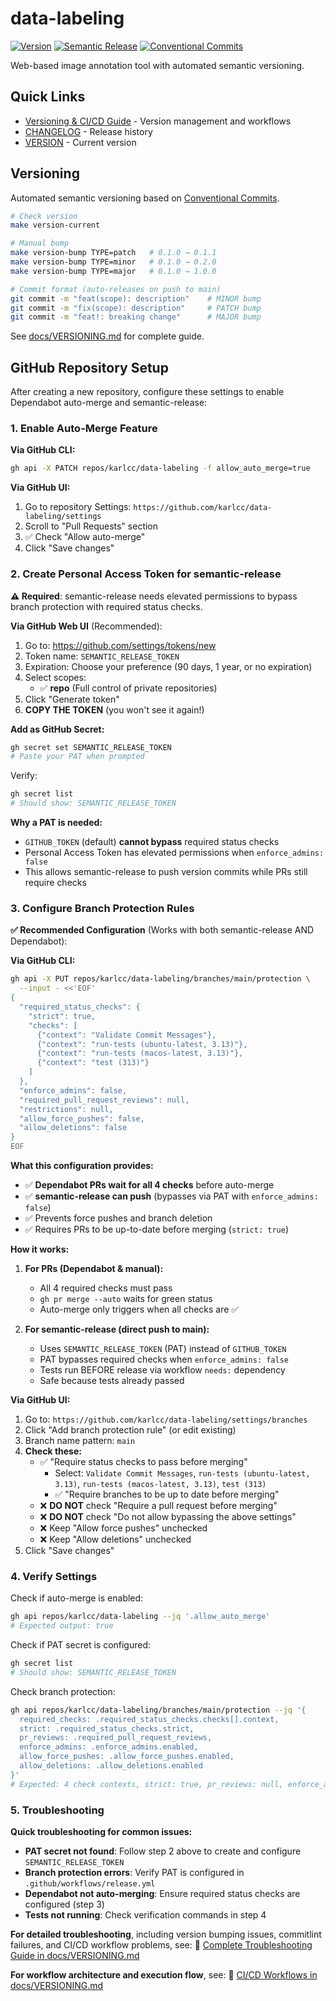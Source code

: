 # data-labeling

[![Version](https://img.shields.io/github/v/tag/karlcc/data-labeling?label=version)](https://github.com/karlcc/data-labeling/releases)
[![Semantic Release](https://img.shields.io/badge/semantic--release-conventional-e10079?logo=semantic-release)](https://github.com/semantic-release/semantic-release)
[![Conventional Commits](https://img.shields.io/badge/Conventional%20Commits-1.0.0-yellow.svg)](https://conventionalcommits.org)

Web-based image annotation tool with automated semantic versioning.

## Quick Links

- [Versioning & CI/CD Guide](./docs/VERSIONING.md) - Version management and workflows
- [CHANGELOG](./CHANGELOG.md) - Release history
- [VERSION](./VERSION) - Current version

## Versioning

Automated semantic versioning based on [Conventional Commits](https://www.conventionalcommits.org/).

```bash
# Check version
make version-current

# Manual bump
make version-bump TYPE=patch   # 0.1.0 → 0.1.1
make version-bump TYPE=minor   # 0.1.0 → 0.2.0
make version-bump TYPE=major   # 0.1.0 → 1.0.0

# Commit format (auto-releases on push to main)
git commit -m "feat(scope): description"    # MINOR bump
git commit -m "fix(scope): description"     # PATCH bump
git commit -m "feat!: breaking change"      # MAJOR bump
```

See [docs/VERSIONING.md](./docs/VERSIONING.md) for complete guide.

## GitHub Repository Setup

After creating a new repository, configure these settings to enable Dependabot auto-merge and semantic-release:

### 1. Enable Auto-Merge Feature

**Via GitHub CLI:**
```bash
gh api -X PATCH repos/karlcc/data-labeling -f allow_auto_merge=true
```

**Via GitHub UI:**
1. Go to repository Settings: `https://github.com/karlcc/data-labeling/settings`
2. Scroll to "Pull Requests" section
3. ✅ Check "Allow auto-merge"
4. Click "Save changes"

### 2. Create Personal Access Token for semantic-release

**⚠️ Required**: semantic-release needs elevated permissions to bypass branch protection with required status checks.

**Via GitHub Web UI** (Recommended):
1. Go to: https://github.com/settings/tokens/new
2. Token name: `SEMANTIC_RELEASE_TOKEN`
3. Expiration: Choose your preference (90 days, 1 year, or no expiration)
4. Select scopes:
   - ✅ **repo** (Full control of private repositories)
5. Click "Generate token"
6. **COPY THE TOKEN** (you won't see it again!)

**Add as GitHub Secret:**
```bash
gh secret set SEMANTIC_RELEASE_TOKEN
# Paste your PAT when prompted
```

Verify:
```bash
gh secret list
# Should show: SEMANTIC_RELEASE_TOKEN
```

**Why a PAT is needed:**
- `GITHUB_TOKEN` (default) **cannot bypass** required status checks
- Personal Access Token has elevated permissions when `enforce_admins: false`
- This allows semantic-release to push version commits while PRs still require checks

### 3. Configure Branch Protection Rules

**✅ Recommended Configuration** (Works with both semantic-release AND Dependabot):

**Via GitHub CLI:**
```bash
gh api -X PUT repos/karlcc/data-labeling/branches/main/protection \
  --input - <<'EOF'
{
  "required_status_checks": {
    "strict": true,
    "checks": [
      {"context": "Validate Commit Messages"},
      {"context": "run-tests (ubuntu-latest, 3.13)"},
      {"context": "run-tests (macos-latest, 3.13)"},
      {"context": "test (313)"}
    ]
  },
  "enforce_admins": false,
  "required_pull_request_reviews": null,
  "restrictions": null,
  "allow_force_pushes": false,
  "allow_deletions": false
}
EOF
```

**What this configuration provides:**
- ✅ **Dependabot PRs wait for all 4 checks** before auto-merge
- ✅ **semantic-release can push** (bypasses via PAT with `enforce_admins: false`)
- ✅ Prevents force pushes and branch deletion
- ✅ Requires PRs to be up-to-date before merging (`strict: true`)

**How it works:**
1. **For PRs (Dependabot & manual):**
   - All 4 required checks must pass
   - `gh pr merge --auto` waits for green status
   - Auto-merge only triggers when all checks are ✅

2. **For semantic-release (direct push to main):**
   - Uses `SEMANTIC_RELEASE_TOKEN` (PAT) instead of `GITHUB_TOKEN`
   - PAT bypasses required checks when `enforce_admins: false`
   - Tests run BEFORE release via workflow `needs:` dependency
   - Safe because tests already passed

**Via GitHub UI:**
1. Go to: `https://github.com/karlcc/data-labeling/settings/branches`
2. Click "Add branch protection rule" (or edit existing)
3. Branch name pattern: `main`
4. **Check these:**
   - ✅ "Require status checks to pass before merging"
     - Select: `Validate Commit Messages`, `run-tests (ubuntu-latest, 3.13)`, `run-tests (macos-latest, 3.13)`, `test (313)`
     - ✅ "Require branches to be up to date before merging"
   - ❌ **DO NOT** check "Require a pull request before merging"
   - ❌ **DO NOT** check "Do not allow bypassing the above settings"
   - ❌ Keep "Allow force pushes" unchecked
   - ❌ Keep "Allow deletions" unchecked
5. Click "Save changes"

### 4. Verify Settings

Check if auto-merge is enabled:
```bash
gh api repos/karlcc/data-labeling --jq '.allow_auto_merge'
# Expected output: true
```

Check if PAT secret is configured:
```bash
gh secret list
# Should show: SEMANTIC_RELEASE_TOKEN
```

Check branch protection:
```bash
gh api repos/karlcc/data-labeling/branches/main/protection --jq '{
  required_checks: .required_status_checks.checks[].context,
  strict: .required_status_checks.strict,
  pr_reviews: .required_pull_request_reviews,
  enforce_admins: .enforce_admins.enabled,
  allow_force_pushes: .allow_force_pushes.enabled,
  allow_deletions: .allow_deletions.enabled
}'
# Expected: 4 check contexts, strict: true, pr_reviews: null, enforce_admins: false, allow_force_pushes: false, allow_deletions: false
```

### 5. Troubleshooting

**Quick troubleshooting for common issues:**

- **PAT secret not found**: Follow step 2 above to create and configure `SEMANTIC_RELEASE_TOKEN`
- **Branch protection errors**: Verify PAT is configured in `.github/workflows/release.yml`
- **Dependabot not auto-merging**: Ensure required status checks are configured (step 3)
- **Tests not running**: Check verification commands in step 4

**For detailed troubleshooting**, including version bumping issues, commitlint failures, and CI/CD workflow problems, see:
📖 [Complete Troubleshooting Guide in docs/VERSIONING.md](./docs/VERSIONING.md#troubleshooting)

**For workflow architecture and execution flow**, see:
📖 [CI/CD Workflows in docs/VERSIONING.md](./docs/VERSIONING.md#cicd-workflows)
